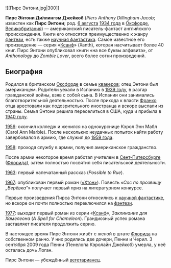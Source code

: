 ![[Пирс Энтони.jpg|300]]

**Пирс Э́нтони Ди́ллингэм Дже́йкоб** (*Piers Anthony Dillingham Jacob*; известен как **Пирс Энтони**; род. [6 августа](https://ru.wikipedia.org/wiki/6_августа) [1934 года](https://ru.wikipedia.org/wiki/1934_год) в [Оксфорде](https://ru.wikipedia.org/wiki/Оксфорд), [Великобритания](https://ru.wikipedia.org/wiki/Великобритания)) — американский писатель-фантаст английского происхождения. Книги его относятся преимущественно к жанру [фэнтези](https://ru.wikipedia.org/wiki/Фэнтези), есть также [научная фантастика](https://ru.wikipedia.org/wiki/Научная_фантастика). Самое известное его произведение — серия «[Ксанф](https://ru.wikipedia.org/wiki/Ксанф_(серия_романов))» (Xanth), которая насчитывает более 40 книг. Пирс Энтони опубликовал книги «на все буквы алфавита», от *Anthonology* до *Zombie Lover*, всего более сотни произведений.

## Биография

Родился в британском [Оксфорде](https://ru.wikipedia.org/wiki/Оксфорд) в семье [квакеров](https://ru.wikipedia.org/wiki/Квакеры); отец Энтони был американцем. Родители уехали в Испанию в [1939 году](https://ru.wikipedia.org/wiki/1939_год), в разгар гражданской войны, взяв с собой сына. В Испании они занимались благотворительной деятельностью. После прихода к власти [Франко](https://ru.wikipedia.org/wiki/Франсиско_Франко_Баамонде) отца арестовали как подозрительного иностранца и вскоре выслали из  страны. Семья Энтони решила переселиться в США, куда и прибыла в [1940 году](https://ru.wikipedia.org/wiki/1940_год).

[1956](https://ru.wikipedia.org/wiki/1956): окончил колледж и женился на однокурснице Кэрол Энн Мабл (Carol Ann  Marble). После нескольких неудачных попыток найти работу завербовался в  армию, где служил до [1959 года](https://ru.wikipedia.org/wiki/1959_год).

[1958](https://ru.wikipedia.org/wiki/1958): проходя службу в армии, получил американское гражданство.

После армии некоторое время работал учителем в [Сент-Питерсбурге](https://ru.wikipedia.org/wiki/Сент-Питерсберг_(Флорида)) ([Флорида](https://ru.wikipedia.org/wiki/Флорида)), затем полностью посвятил себя писательской деятельности.

[1963](https://ru.wikipedia.org/wiki/1963): первый напечатанный рассказ (*Possible to Rue*).

[1967](https://ru.wikipedia.org/wiki/1967): опубликован первый роман ([«Хтон»](https://ru.wikipedia.org/wiki/Хтон_(роман))). Повесть «*Сос по прозвищу „Верёвка“*» получает первый приз на литературном конкурсе.

Первые произведения Пирса Энтони относились к [научной фантастике](https://ru.wikipedia.org/wiki/Научная_фантастика), но вскоре он почти полностью переключился на [фэнтези](https://ru.wikipedia.org/wiki/Фэнтези).

[1977](https://ru.wikipedia.org/wiki/1977): выходит первый роман из серии «[Ксанф](https://ru.wikipedia.org/wiki/Ксанф_(серия_романов))», *Заклинание для Хамелеона* (*A Spell for Chameleon*). Грандиозный успех романа заставляет писателя продолжить серию.

В настоящее время Пирс Энтони живёт с женой в штате [Флорида](https://ru.wikipedia.org/wiki/Флорида) на собственном ранчо. У них родились две дочери, Пенни и Черил. 3 сентября 2009 года Пенни (Пенелопа Кэролайн Джейкоб) умерла, у неё осталась дочь Логан.

Пирс Энтони — убеждённый [вегетарианец](https://ru.wikipedia.org/wiki/Вегетарианец).